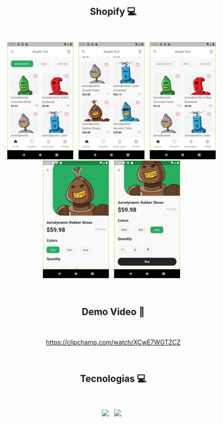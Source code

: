 <h2 align="center">Shopify 💻</h2>
<br>
<p align='center'>
    <img width="150" src="https://github.com/vihangel/shopify/blob/develop/assets/demo/Screenshot_1668554495.png" />&nbsp;&nbsp;
    <img width="150" src="https://github.com/vihangel/shopify/blob/develop/assets/demo/Screenshot_1668554498.png" />&nbsp;&nbsp;
    <img width="150" src="https://github.com/vihangel/shopify/blob/develop/assets/demo/Screenshot_1668554514.png" />&nbsp;&nbsp;
    <img width="150" src="https://github.com/vihangel/shopify/blob/develop/assets/demo/Screenshot_1668555582.png" />&nbsp;&nbsp;
    <img width="150" src="https://github.com/vihangel/shopify/blob/develop/assets/demo/Screenshot_1668555617.png" />&nbsp;&nbsp;
</p>
<br>
<h2 align="center">Demo Video 📲</h2>
<br>
<p align='center'>
<a href="https://clipchamp.com/watch/XCwE7WGTZCZ">https://clipchamp.com/watch/XCwE7WGTZCZ</a>
</p>
<br>
<h2 align="center">Tecnologias 💻</h2>
<br>
<p align='center'>
    <img src="https://img.shields.io/badge/Dart-0175C2?style=for-the-badge&logo=dart&logoColor=white" />&nbsp;&nbsp;
    <img src="https://img.shields.io/badge/Flutter-02569B?style=for-the-badge&logo=flutter&logoColor=white" />&nbsp;&nbsp;
</p>
